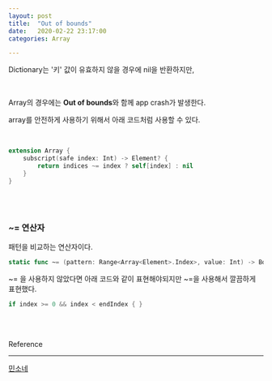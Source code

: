 ```yaml
---
layout: post
title:  "Out of bounds"
date:   2020-02-22 23:17:00 
categories: Array

---
```


Dictionary는 '키' 값이 유효하지 않을 경우에 nil을 반환하지만, 

<br>

Array의 경우에는 **Out of bounds**와 함께 app crash가 발생한다.

array를 안전하게 사용하기 위해서 아래 코드처럼 사용할 수 있다.

<br>

```swift
extension Array {
    subscript(safe index: Int) -> Element? {
        return indices ~= index ? self[index] : nil
    }
}
```

<br><br>

### ~= 연산자

패턴을 비교하는 연산자이다. 

``` swift
static func ~= (pattern: Range<Array<Element>.Index>, value: Int) -> Bool
```

~= 을 사용하지 않았다면 아래 코드와 같이 표현해야되지만 ~=을 사용해서 깔끔하게 표현했다.

```swift
if index >= 0 && index < endIndex { }
```







<br>

<br>

Reference

---

[민소네](http://minsone.github.io/programming/check-index-of-array-in-swift)

